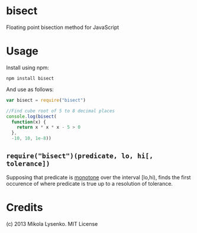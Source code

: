 bisect
======
Floating point bisection method for JavaScript

Usage
=====
Install using npm:

    npm install bisect
    
And use as follows:

```javascript
var bisect = require("bisect")

//Find cube root of 5 to 8 decimal places
console.log(bisect(
  function(x) {
    return x * x * x - 5 > 0
  },
  -10, 10, 1e-8))
```

## `require("bisect")(predicate, lo, hi[, tolerance])`
Supposing that predicate is [monotone](http://en.wikipedia.org/wiki/Monotonic_function) over the interval [lo,hi), finds the first occurence of where predicate is true up to a resolution of tolerance.

Credits
=======
(c) 2013 Mikola Lysenko. MIT License
